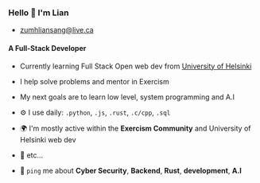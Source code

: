 ### Hello 👋 I'm Lian
- zumhliansang@live.ca

#### A Full-Stack Developer
- Currently learning Full Stack Open web dev from [University of Helsinki](https://fullstackopen.com/en/)
- I help solve problems and mentor in Exercism
- My next goals are to learn low level, system programming and A.I
  
- ⚙️ I use daily: `.python`, `.js`, `.rust`, `.c/cpp`, `.sql`
- 🌍 I'm mostly active within the **Exercism Community** and University of Helsinki web dev
- 💅 etc…
- 💬 `ping` me about **Cyber Security**, **Backend**, **Rust**, **development**, **A.I**
